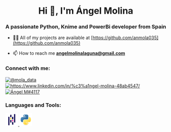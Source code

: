 <h1 align="center">Hi 👋, I'm Ángel Molina</h1>
<h3 align="center">A passionate Python, Knime and PowerBi developer from Spain</h3>

- 👨‍💻 All of my projects are available at [https://github.com/anmola035](https://github.com/anmola035)

- 📫 How to reach me **angelmolinalaguna@gmail.com**

<h3 align="left">Connect with me:</h3>
<p align="left">
<a href="https://twitter.com/@mola_data" target="blank"><img align="center" src="https://raw.githubusercontent.com/rahuldkjain/github-profile-readme-generator/master/src/images/icons/Social/twitter.svg" alt="@mola_data" height="30" width="40" /></a>
<a href="https://linkedin.com/in/https://www.linkedin.com/in/%c3%a1ngel-molina-48ab4547/" target="blank"><img align="center" src="https://raw.githubusercontent.com/rahuldkjain/github-profile-readme-generator/master/src/images/icons/Social/linked-in-alt.svg" alt="https://www.linkedin.com/in/%c3%a1ngel-molina-48ab4547/" height="30" width="40" /></a>
<a href="https://discord.gg/Ángel M#4117" target="blank"><img align="center" src="https://raw.githubusercontent.com/rahuldkjain/github-profile-readme-generator/master/src/images/icons/Social/discord.svg" alt="Ángel M#4117" height="30" width="40" /></a>
</p>

<h3 align="left">Languages and Tools:</h3>
<p align="left"> <a href="https://pandas.pydata.org/" target="_blank" rel="noreferrer"> <img src="https://raw.githubusercontent.com/devicons/devicon/2ae2a900d2f041da66e950e4d48052658d850630/icons/pandas/pandas-original.svg" alt="pandas" width="40" height="40"/> </a> <a href="https://www.python.org" target="_blank" rel="noreferrer"> <img src="https://raw.githubusercontent.com/devicons/devicon/master/icons/python/python-original.svg" alt="python" width="40" height="40"/> </a> </p>
